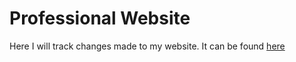  # Professional Website

Here I will track changes made to my website. It can be found [here](http://coryavra.com)
